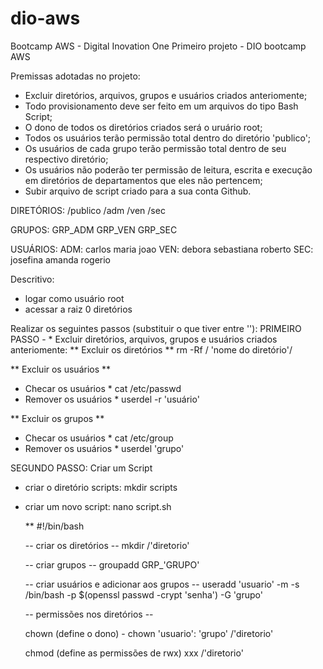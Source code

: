 # dio-aws
Bootcamp AWS - Digital Inovation One
Primeiro projeto - DIO bootcamp AWS

Premissas adotadas no projeto:
* Excluir diretórios, arquivos, grupos e usuários criados anteriomente;
* Todo provisionamento deve ser feito em um arquivos do tipo Bash Script;
* O dono de todos os diretórios criados será o uruário root;
* Todos os usuários terão permissão total dentro do diretório 'publico';
* Os usuários de cada grupo terão permissão total dentro de seu respectivo diretório;
* Os usuários não poderão ter permissão de leitura, escrita e execução em diretórios de departamentos que eles não pertencem;
* Subir arquivo de script criado para a sua conta Github.


DIRETÓRIOS: 
/publico /adm /ven /sec

GRUPOS:
GRP_ADM 
GRP_VEN
GRP_SEC


USUÁRIOS:
ADM: carlos	maria		joao
VEN: debora	sebastiana	roberto
SEC: josefina	amanda		rogerio

Descritivo:
* logar como usuário root
* acessar a raiz 0 diretórios 

Realizar os seguintes passos (substituir o que tiver entre ''):
PRIMEIRO PASSO - * Excluir diretórios, arquivos, grupos e usuários criados anteriomente:
 ** Excluir os diretórios ** rm -Rf / 'nome do diretório'/ 

 ** Excluir os usuários ** 
  * Checar os usuários * cat /etc/passwd
  * Remover os usuários * userdel -r 'usuário'

 ** Excluir os grupos ** 
  * Checar os usuários * cat /etc/group
  * Remover os usuários * userdel 'grupo'

 
 SEGUNDO PASSO: Criar um Script
 * criar o diretório scripts: mkdir scripts
 * criar um novo script: nano script.sh
     
     ** #!/bin/bash 
      
    -- criar os diretórios -- mkdir /'diretorio'
    
    -- criar grupos -- groupadd GRP_'GRUPO'
    
    -- criar usuários e adicionar aos grupos -- useradd 'usuario' -m -s /bin/bash -p $(openssl passwd -crypt 'senha') -G 'grupo'
    
    -- permissões nos diretórios -- 
    
    chown (define o dono) - chown 'usuario': 'grupo' /'diretorio'
    
    chmod (define as permissões de rwx)  xxx /'diretorio' 
    
